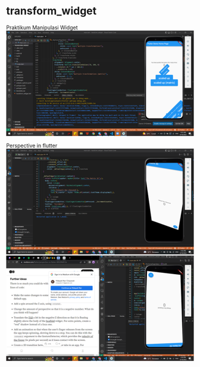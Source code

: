 # transform_widget

Praktikum Manipulasi Widget
![1](images/1.png)

Perspective in flutter
![2](images/2.png)
![3](images/3.png)



